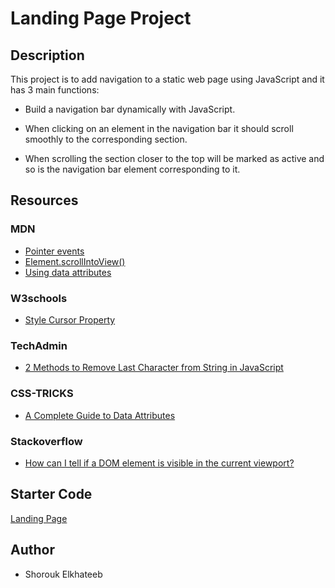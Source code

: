 
# Landing Page Project

## Description

This project is to add navigation to a static web page using JavaScript and it has 3 main functions:

- Build a navigation bar dynamically with JavaScript.

- When clicking on an element in the navigation bar it should scroll smoothly to the corresponding section.

- When scrolling the section closer to the top will be marked as active and so is the navigation bar element corresponding to it.

## Resources
### MDN
- [Pointer events](https://developer.mozilla.org/en-US/docs/Web/API/Pointer_events)
- [Element.scrollIntoView()](https://developer.mozilla.org/en-US/docs/Web/API/Element/scrollIntoView)
- [Using data attributes](https://developer.mozilla.org/en-US/docs/Learn/HTML/Howto/Use_data_attributes)

### W3schools
- [Style Cursor Property](https://www.w3schools.com/jsref/prop_style_cursor.asp)

### TechAdmin
- [2 Methods to Remove Last Character from String in JavaScript](https://tecadmin.net/remove-last-character-from-string-in-javascript/)

### CSS-TRICKS
- [A Complete Guide to Data Attributes](https://css-tricks.com/a-complete-guide-to-data-attributes/)

### Stackoverflow
- [How can I tell if a DOM element is visible in the current viewport?](https://stackoverflow.com/questions/123999/how-can-i-tell-if-a-dom-element-is-visible-in-the-current-viewport)

## Starter Code
[Landing Page](https://github.com/udacity/fend/tree/refresh-2019/projects/landing-page)

## Author
- Shorouk Elkhateeb

